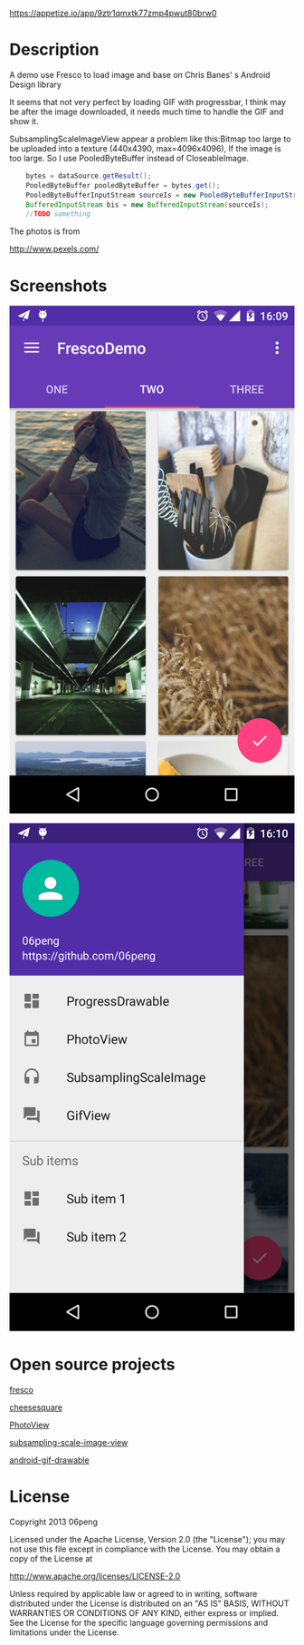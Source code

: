 https://appetize.io/app/9ztr1qmxtk77zmp4pwut80brw0

# Description
A demo use Fresco to load image and base on Chris Banes' s Android Design library

It seems that not very perfect by loading GIF with progressbar, I think may be after the image downloaded, it needs much time to handle the GIF
 and show it.

SubsamplingScaleImageView appear a problem like this:Bitmap too large to be uploaded into a texture (440x4390, max=4096x4096), If the image is too large.
So I use PooledByteBuffer instead of CloseableImage.

```Java
    bytes = dataSource.getResult();
    PooledByteBuffer pooledByteBuffer = bytes.get();
    PooledByteBufferInputStream sourceIs = new PooledByteBufferInputStream(pooledByteBuffer);
    BufferedInputStream bis = new BufferedInputStream(sourceIs);
    //TODO something
```

The photos is from
<p><a href="http://www.pexels.com/">http://www.pexels.com/</a>

# Screenshots

![image](https://github.com/06peng/FrescoDemo/blob/master/screeshots/device-2015-06-26-160956.png)

![image](https://github.com/06peng/FrescoDemo/blob/master/screeshots/device-2015-06-26-161029.png)

# Open source projects

<p><a href="https://github.com/facebook/fresco">fresco</a>

<p><a href="https://github.com/chrisbanes/cheesesquare">cheesesquare</a>

<p><a href="https://github.com/chrisbanes/PhotoView">PhotoView</a>

<p><a href="https://github.com/davemorrissey/subsampling-scale-image-view">subsampling-scale-image-view</a>

<p><a href="https://github.com/koral--/android-gif-drawable">android-gif-drawable</a>

# License

Copyright 2013 06peng

Licensed under the Apache License, Version 2.0 (the "License");
you may not use this file except in compliance with the License.
You may obtain a copy of the License at

   http://www.apache.org/licenses/LICENSE-2.0

Unless required by applicable law or agreed to in writing, software
distributed under the License is distributed on an "AS IS" BASIS,
WITHOUT WARRANTIES OR CONDITIONS OF ANY KIND, either express or implied.
See the License for the specific language governing permissions and
limitations under the License.
